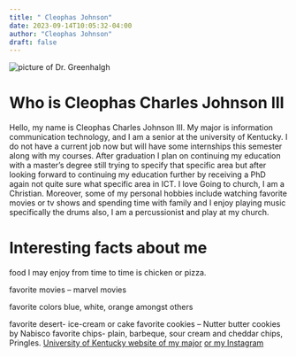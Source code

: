 ```yaml
---
title: " Cleophas Johnson"
date: 2023-09-14T10:05:32-04:00
author: "Cleophas Johnson"
draft: false
---
```

![picture of Dr. Greenhalgh](https://images.thedirect.com/media/article_big/mcu-watch-order-marvel-studios-first-time_AdioFcp.jpg?imgeng=cmpr_75/)

# Who is Cleophas Charles Johnson III

Hello, my name is Cleophas Charles Johnson III. My major is information communication technology, and I am a senior at the university of Kentucky. I do not have a current job now but will have some internships this semester along with my courses. After graduation I plan on continuing my education with a master’s degree still trying to specify that specific area but after looking forward to continuing my education further by receiving a PhD again not quite sure what specific area in ICT. I love Going to church, I am a Christian. Moreover, some of my personal hobbies include watching favorite movies or tv shows and spending time with family and I enjoy playing music specifically the drums also, I am a percussionist and play at my church.

 

# Interesting facts about me 

food I may enjoy from time to time  is chicken or pizza. 

favorite movies – marvel movies 
 
favorite colors blue, white, orange amongst others 

favorite desert- ice-cream or cake 
favorite cookies – Nutter butter cookies by Nabisco 
favorite chips- plain, barbeque, sour cream and cheddar chips,  Pringles.
[University of Kentucky website of my major](https://cidev.uky.edu/sis/) [or my Instagram](https://www.instagram.com/bigfro_c3/?next=%2F)


 



